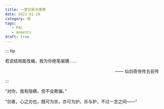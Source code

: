 ```yaml
---
title: 一梦剑来与情牵
date: 2021-01-29
category: 喃
tags:
   - PAL
   - moments
draft: true
---
```


::: tip

若说结局能改编，我为你绝笔阑珊……

<p align="right"> —— 仙剑奇侠传五前传</p>

:::

<!-- more -->

“对你，我有隐瞒，但不会欺骗。”

“剑者，心之刃也，既可为杀，亦可为护。杀与护，不过一念之间——”

